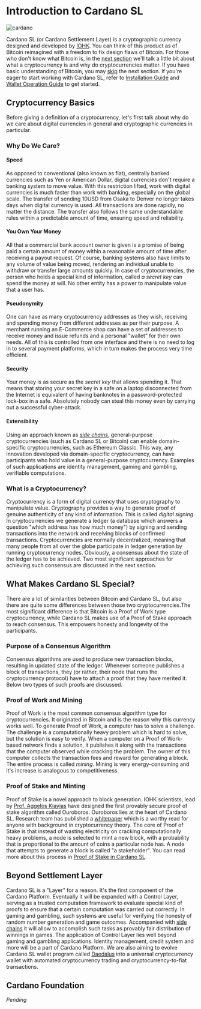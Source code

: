 # Introduction to Cardano SL

[//]: # (@any)

[//]: # (This is an example of one-line Markdown Commentary.)
[//]: #   (For information about documentation guidelines)
[//]: #   (please refer to file FOR_TECH_WRITERS.md in the)
[//]: #   (project root.)

[//]: # (TODO: When we have a glossary, make sure that all the)
[//]: # (      terms mentioned in this document are hyperlinked)

![cardano](/img/cardano.png)

Cardano SL (or Cardano Settlement Layer) is a cryptographic
currency designed and developed by [IOHK](https://iohk.io/team). You can
think of this product as of Bitcoin reimagined with a freedom to fix
design flaws of Bitcoin. For those
who don't know what Bitcoin is, in the [next
section](#cryptocurrency-basics) we'll talk a little
bit about what a cryptocurrency is and why do cryptocurrencies matter.
If you have basic understanding of Bitcoin, you may
[skip](#what-makes-cardano-sl-special) the next
section. If you're eager to start working with Cardano SL, refer to
[Installation Guide]() and [Wallet Operation Guide]() to get started.

## Cryptocurrency Basics

[//]: # (@any)

Before giving a definition of a cryptocurrency, let's first talk about
why do we care about digital currencies in general and cryptographic
currencies in particular. 

### Why Do We Care?

#### Speed

As opposed to conventional (also known as fiat), centrally banked
currencies such as Yen or American Dollar, digital currencies don't
require a banking system to move value. With this restriction lifted,
work with digital currencies is much faster than work with banking,
especially on the global scale. The transfer of sending 10USD from
Osaka to Denver no longer takes days when digital currency is
used. All transactions are done rapidly, no matter the distance. The
transfer also follows the same understandable rules within a
predictable amount of time, ensuring speed and reliability.

#### You Own Your Money
All that a commercial bank account owner is given is a promise of
being paid a certain amount of money within a reasonable amount of
time after receiving a payout request.  Of course, banking systems
also have limits to any volume of value being moved, rendering an
individual unable to withdraw or transfer large amounts quickly. In
case of cryptocurrencies, the person who holds a
special kind of information, called _a secret key_ can spend the money
at will. No other entity has a power to manipulate value that a user
has.

#### Pseudonymity

One can have as many cryptocurrency addresses as they wish, receiving
and spending money from different addresses as per their purpose. A
merchant running an E-Commerce shop can have a set of addresses to
receive money and issue refunds and a personal "wallet" for their own
needs. All of this is controlled from one interface and there is no need
to log in to several payment platforms, which in turn makes the
process very time efficient.

#### Security

Your money is as secure as the _secret key_ that allows spending it.
That means that storing your secret key in a safe on a laptop
disconnected from the Internet is equivalent of having banknotes in a
password-protected lock-box in a safe. Absolutely nobody can steal this
money even by carrying out a successful cyber-attack.

#### Extensibility

Using an approach known as [_side chains_](), general-purpose
cryptocurrencies (such as Cardano SL or Bitcoin) can enable
domain-specific cryptocurrencies, such as Ethereum Classic. This way,
any innovation developed via domain-specific
cryptocurrency, can have participants who hold value in a
general-purpose cryptocurrency. Examples of such
applications are identity management, gaming and gambling, verifiable
computations.

### What is a Cryptocurrency?

Cryptocurrency is a form of digital currency that uses cryptography to
manipulate value. Cryptography provides a way to generate
proof of genuine authenticity of any kind of information. This is called
_digital signing_. In cryptocurrencies we generate a ledger (a database
which answers a question "which address has how much money") by signing
and sending transactions into the network and receiving blocks of
confirmed transactions. Cryptocurrencies are normally decentralized,
meaning that many people from all over the globe participate in
ledger generation by running cryptocurrency nodes. Obviously, a
consensus about the state of the ledger has to be achieved. Two most
significant approaches for achieving such consensus are discussed in the
next section.

## What Makes Cardano SL Special?

[//]: # (v0.1.0.0)

There are a lot of similarities between Bitcoin and Cardano
SL, but also there are quite some differences between those two
cryptocurrencies.The most significant difference is that Bitcoin is a
Proof of Work type cryptocurrency, while Cardano SL makes use of a
Proof of Stake approach to reach consensus. This empowers honesty and
longevity of the participants.

### Purpose of a Consensus Algorithm

Consensus algorithms are used to produce new transaction blocks,
resulting in updated state of the ledger. Whenever someone publishes
a block of transactions, they (or rather, their node that runs the
cryptocurrency protocol) have to attach a proof that they have merited
it. Below two types of such proofs are discussed.

### Proof of Work and Mining

Proof of Work is the most common consensus algorithm type for
cryptocurrencies. It originated in Bitcoin and is the reason why this
currency works well. To generate Proof of Work, a computer has to
solve a challenge. The challenge is a computationally heavy problem
which is hard to solve, but the solution is easy to verify. When a
computer on a Proof of Work-based network finds a solution, it publishes
it along with the transactions that the computer observed while
cracking the problem. The owner of this computer collects the transaction
fees and reward for generating a block. The entire process is called
_mining_. Mining is very energy-consuming and it's increase is
analogous to competitiveness.

### Proof of Stake and Minting

Proof of Stake is a novel approach to block generation. IOHK scientists,
lead by [Prof. Aggelos Kiayias](https://iohk.io/team/aggelos-kiayias/)
have designed the first provably secure proof of stake algorithm called
Ouroboros. Ouroboros lies at the heart of Cardano SL. Research team has
published a
[whitepaper](https://iohk.io/research/papers/a-provably-secure-proof-of-stake-blockchain-protocol/)
which is a worthy read for anyone with background in cryptocurrency
theory. The core of Proof of Stake is that instead of wasting
electricity on cracking computationally heavy problems, a node is
selected to mint a new block, with a probability that is proportional
to the amount of coins a particular node has. A node that attempts to
generate a block is called "a stakeholder". You can read more about this process in [Proof
of Stake in Cardano SL]().

## Beyond Settlement Layer

[//]: # (<2017-02-20>)

Cardano SL is a "Layer" for a reason. It's the first component of
the Cardano Platform. Eventually it will be expanded with a Control Layer,
serving as a trusted computation framework to evaluate special
kind of proofs to ensure that a certain computation was carried out
correctly. In gaming and gambling, such systems are  useful for
verifying the honesty of random number generation and game
outcomes. Accompanied with [side chains]() it will allow to accomplish
such tasks as provably fair distribution of winnings in games. The
application of Control Layer lies well beyond gaming and gambling
applications. Identity management, credit system and more will be a
part of Cardano Platform. We are also aiming to evolve Cardano SL wallet
program called [Daedalus]() into a universal cryptocurrency wallet
with automated cryptocurrency trading and cryptocurrency-to-fiat
transactions.

## Cardano Foundation

[//]: # (TODO: Marketing)

_Pending_
